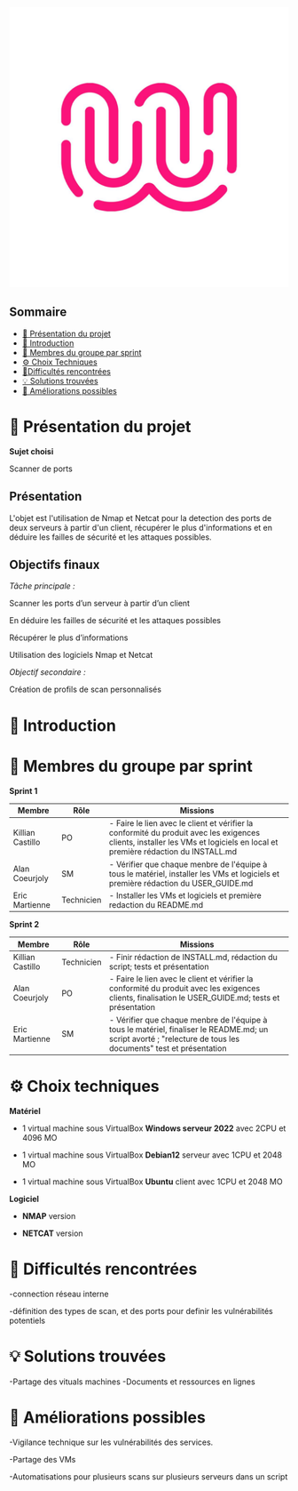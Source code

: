 ![logo de la Wild Code SChool en exemple](Ressources/logo_WCS.jpg)

## Sommaire 

- [🎯 Présentation du projet](#presentation-du-projet)
- [📜 Introduction](#introduction)
- [👥 Membres du groupe par sprint](#membres-du-groupe-par-sprint)
- [⚙️ Choix Techniques](#choix-techniques)
- [🧗Difficultés rencontrées](#difficultes-rencontrees)
- [💡 Solutions trouvées](#solutions-trouvees)
- [🚀 Améliorations possibles](#ameliorations-possibles)

# 🎯 Présentation du projet
<span id="presentation-du-projet"></span>
**Sujet choisi**

Scanner de ports

## **Présentation**

L'objet est l'utilisation de Nmap et Netcat pour la detection des ports de deux serveurs à partir d'un client, récupérer le plus d'informations et en déduire les failles de sécurité et les attaques possibles.

## **Objectifs finaux**

_Tâche principale :_

Scanner les ports d’un serveur à partir d’un client

En déduire les failles de sécurité et les attaques possibles

Récupérer le plus d’informations

Utilisation des logiciels Nmap et Netcat

_Objectif secondaire :_

Création de profils de scan personnalisés


# 📜 Introduction
<span id="introduction"></span>

# 👥 Membres du groupe par sprint
<span id="membres-du-groupe-par-sprint"></span>
**Sprint 1**

| Membre   | Rôle       | Missions |
| -------- | ---------- | -------- |
| Killian Castillo | PO         | -  Faire le lien avec le client et vérifier la conformité du produit avec les exigences clients, installer les VMs et logiciels en local et première rédaction du INSTALL.md|
| Alan Coeurjoly | SM         | - Vérifier que chaque menbre de l'équipe à tous le matériel, installer les VMs et logiciels et première rédaction du USER_GUIDE.md        |
| Eric Martienne | Technicien | - Installer les VMs et logiciels et première redaction du README.md       |

**Sprint 2**

| Membre   | Rôle       | Missions |
| -------- | ---------- | -------- |
| Killian Castillo | Technicien | - Finir rédaction de INSTALL.md, rédaction du script; tests et présentation|
| Alan Coeurjoly | PO | - Faire le lien avec le client et vérifier la conformité du produit avec les exigences clients, finalisation le USER_GUIDE.md; tests et présentation |
| Eric Martienne| SM         | - Vérifier que chaque menbre de l'équipe à tous le matériel, finaliser  le README.md; un script avorté ; "relecture de tous les documents" test et présentation |       |

# ⚙️ Choix techniques
<span id="choix-techniques"></span>
**Matériel**

- 1 virtual machine sous VirtualBox **Windows serveur 2022** avec 2CPU et 4096 MO

- 1 virtual machine sous VirtualBox **Debian12** serveur avec 1CPU et 2048 MO

- 1 virtual machine sous VirtualBox **Ubuntu** client avec 1CPU et 2048 MO

**Logiciel**

- **NMAP** version

- **NETCAT** version

# 🧗 Difficultés rencontrées
<span id="difficultes-rencontrees"></span>

-connection réseau interne

-définition des types de scan, et des ports pour definir les vulnérabilités potentiels

# 💡 Solutions trouvées
<span id="solutions-trouvees"></span>

-Partage des vituals machines
-Documents et ressources en lignes

# 🚀 Améliorations possibles
<span id="ameliorations-possibles"></span>

-Vigilance technique sur les vulnérabilités des services.

-Partage des VMs

-Automatisations pour plusieurs scans sur plusieurs serveurs dans un script
